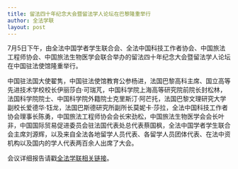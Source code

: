 ```yaml
---
title: 留法四十年纪念大会暨留法学人论坛在巴黎隆重举行
author: 全法学联
layout: post
---
```


7月5日下午，由全法中国学者学生联合会、全法中国科技工作者协会、中国旅法工程师协会、中国旅法生物医学会联合举办的留法四十年纪念大会暨留法学人论坛在中国驻法使馆隆重举行。

中国驻法国大使翟隽，中国驻法使馆教育公参杨进，法国巴黎高科主席、国立高等先进技术学校校长伊丽莎白·可瑞芃，中国科学院上海高等研究院前院长封松林，法国科学院院士、中国科学院外籍院士克里斯汀·阿芒托，法国巴黎文理研究大学副校长爱德华·钰龙，法国巴斯德研究所副所长莫妮卡·莎拉，全法中国科技工作者协会理事长陈勇，中国旅法工程师协会会长宋劲松，中国旅法生物医学会会长叶非，中国国际贸易促进委员会驻法国代表处总代表蔡国枫，全法中国学者学生联合会主席刘源辉，以及来自全法各地留学人员代表、各留学人员团体代表、在法中资机构以及国内的学人代表两百余人出席了大会。

会议详细报告请戳[全法学联相关链接](http://www.ucecf.fr/show.asp?id=2478)。
